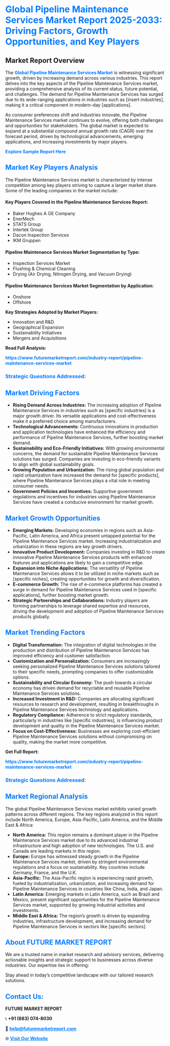<h1 style="color: #007BFF;">Global Pipeline Maintenance Services Market Report 2025-2033: Driving Factors, Growth Opportunities, and Key Players</h1>

<section id="overview">
<h2>Market Report Overview</h2>
<p>The <a href="https://www.futuremarketreport.com/industry-report/pipeline-maintenance-services-market" style="color: #007BFF; text-decoration: none;"><strong>Global Pipeline Maintenance Services Market</strong></a> is witnessing significant growth, driven by increasing demand across various industries. This report delves into the key aspects of the Pipeline Maintenance Services market, providing a comprehensive analysis of its current status, future potential, and challenges. The demand for Pipeline Maintenance Services has surged due to its wide-ranging applications in industries such as [insert industries], making it a critical component in modern-day [applications].</p>
<p>As consumer preferences shift and industries innovate, the Pipeline Maintenance Services market continues to evolve, offering both challenges and opportunities for stakeholders. The global market is expected to expand at a substantial compound annual growth rate (CAGR) over the forecast period, driven by technological advancements, emerging applications, and increasing investments by major players.</p>
</section>

<section id="overview">
<p><a href="https://www.futuremarketreport.com/request-sample/reportId=62100" style="color: #007BFF; text-decoration: none;"><strong>Explore Sample Report Here</strong></a></p>
</section>

<section id="key-players">
<h2 style="color: #007BFF;">Market Key Players Analysis</h2>
<p>The Pipeline Maintenance Services market is characterized by intense competition among key players striving to capture a larger market share. Some of the leading companies in the market include:</p>
<h4>Key Players Covered in the Pipeline Maintenance Services Report:</h4>
<ul><li>Baker Hughes A GE Company</li><li>EnerMech</li><li>STATS Group</li><li>Intertek Group</li><li>Dacon Inspection Services</li><li>IKM Gruppen</li></ul>
<h4>Pipeline Maintenance Services Market Segmentation by Type:</h4>
<ul><li>Inspection Services Market</li><li>Flushing &amp; Chemical Cleaning</li><li>Drying (Air Drying, Nitrogen Drying, and Vacuum Drying)</li></ul>

<h4>Pipeline Maintenance Services Market Segmentation by Application:</h4>
<ul><li>Onshore</li><li>Offshore</li></ul>
<p><strong>Key Strategies Adopted by Market Players:</strong></p>
<ul>
<li>Innovation and R&D</li>
<li>Geographical Expansion</li>
<li>Sustainability Initiatives</li>
<li>Mergers and Acquisitions</li>
</ul>
</section>

<section>
<p><strong>Read Full Analysis: </strong></p><a href="https://www.futuremarketreport.com/industry-report/pipeline-maintenance-services-market" style="color: #007BFF; text-decoration: none;"><strong>https://www.futuremarketreport.com/industry-report/pipeline-maintenance-services-market</strong></a>
<h3 style="color: #007BFF;">Strategic Questions Addressed:</h3>
</section>

<section id="driving-factors">
<h2 style="color: #007BFF;">Market Driving Factors</h2>
<ul>
<li><strong>Rising Demand Across Industries:</strong> The increasing adoption of Pipeline Maintenance Services in industries such as [specific industries] is a major growth driver. Its versatile applications and cost-effectiveness make it a preferred choice among manufacturers.</li>
<li><strong>Technological Advancements:</strong> Continuous innovations in production and application technologies have enhanced the efficiency and performance of Pipeline Maintenance Services, further boosting market demand.</li>
<li><strong>Sustainability and Eco-Friendly Initiatives:</strong> With growing environmental concerns, the demand for sustainable Pipeline Maintenance Services solutions has surged. Companies are investing in eco-friendly variants to align with global sustainability goals.</li>
<li><strong>Growing Population and Urbanization:</strong> The rising global population and rapid urbanization have increased the demand for [specific products], where Pipeline Maintenance Services plays a vital role in meeting consumer needs.</li>
<li><strong>Government Policies and Incentives:</strong> Supportive government regulations and incentives for industries using Pipeline Maintenance Services have created a conducive environment for market growth.</li>
</ul>
</section>

<section id="growth-opportunities">
<h2 style="color: #007BFF;">Market Growth Opportunities</h2>
<ul>
<li><strong>Emerging Markets:</strong> Developing economies in regions such as Asia-Pacific, Latin America, and Africa present untapped potential for the Pipeline Maintenance Services market. Increasing industrialization and urbanization in these regions are key growth drivers.</li>
<li><strong>Innovative Product Development:</strong> Companies investing in R&D to create innovative Pipeline Maintenance Services products with enhanced features and applications are likely to gain a competitive edge.</li>
<li><strong>Expansion into Niche Applications:</strong> The versatility of Pipeline Maintenance Services allows it to be utilized in niche markets such as [specific niches], creating opportunities for growth and diversification.</li>
<li><strong>E-commerce Growth:</strong> The rise of e-commerce platforms has created a surge in demand for Pipeline Maintenance Services used in [specific applications], further boosting market growth.</li>
<li><strong>Strategic Partnerships and Collaborations:</strong> Industry players are forming partnerships to leverage shared expertise and resources, driving the development and adoption of Pipeline Maintenance Services products globally.</li>
</ul>
</section>

<section id="trending-factors">
<h2 style="color: #007BFF;">Market Trending Factors</h2>
<ul>
<li><strong>Digital Transformation:</strong> The integration of digital technologies in the production and distribution of Pipeline Maintenance Services has improved efficiency and customer satisfaction.</li>
<li><strong>Customization and Personalization:</strong> Consumers are increasingly seeking personalized Pipeline Maintenance Services solutions tailored to their specific needs, prompting companies to offer customizable options.</li>
<li><strong>Sustainability and Circular Economy:</strong> The push towards a circular economy has driven demand for recyclable and reusable Pipeline Maintenance Services solutions.</li>
<li><strong>Increased Investment in R&D:</strong> Companies are allocating significant resources to research and development, resulting in breakthroughs in Pipeline Maintenance Services technology and applications.</li>
<li><strong>Regulatory Compliance:</strong> Adherence to strict regulatory standards, particularly in industries like [specific industries], is influencing product development and quality in the Pipeline Maintenance Services market.</li>
<li><strong>Focus on Cost-Effectiveness:</strong> Businesses are exploring cost-efficient Pipeline Maintenance Services solutions without compromising on quality, making the market more competitive.</li>
</ul>
</section>

<section>
<p><strong>Get Full Report: </strong></p><a href="https://www.futuremarketreport.com/industry-report/pipeline-maintenance-services-market" style="color: #007BFF; text-decoration: none;"><strong>https://www.futuremarketreport.com/industry-report/pipeline-maintenance-services-market</strong></a>
<h3 style="color: #007BFF;">Strategic Questions Addressed:</h3>
</section>


<section id="regional-analysis">
<h2 style="color: #007BFF;">Market Regional Analysis</h2>
<p>The global Pipeline Maintenance Services market exhibits varied growth patterns across different regions. The key regions analyzed in this report include North America, Europe, Asia-Pacific, Latin America, and the Middle East & Africa:</p>
<ul>
<li><strong>North America:</strong> This region remains a dominant player in the Pipeline Maintenance Services market due to its advanced industrial infrastructure and high adoption of new technologies. The U.S. and Canada are leading markets in this region.</li>
<li><strong>Europe:</strong> Europe has witnessed steady growth in the Pipeline Maintenance Services market, driven by stringent environmental regulations and a focus on sustainability. Key countries include Germany, France, and the U.K.</li>
<li><strong>Asia-Pacific:</strong> The Asia-Pacific region is experiencing rapid growth, fueled by industrialization, urbanization, and increasing demand for Pipeline Maintenance Services in countries like China, India, and Japan.</li>
<li><strong>Latin America:</strong> Emerging markets in Latin America, such as Brazil and Mexico, present significant opportunities for the Pipeline Maintenance Services market, supported by growing industrial activities and investments.</li>
<li><strong>Middle East & Africa:</strong> The region’s growth is driven by expanding industries, infrastructure development, and increasing demand for Pipeline Maintenance Services in sectors like [specific sectors].</li>
</ul>
</section>

<footer>
<h2 style="color: #007BFF;">About FUTURE MARKET REPORT</h2>
<p>We are a trusted name in market research and advisory services, delivering actionable insights and strategic support to businesses across diverse industries. Our expertise lies in offering:</p>

<p>Stay ahead in today’s competitive landscape with our tailored research solutions.</p>

<h2 style="color: #007BFF;">Contact Us:</h2>
<p><strong>FUTURE MARKET REPORT</strong></p>
<p>📞 <strong>+91 (883) 074-8030</strong></p>
<p>📧 <strong><a href="mailto:help@futuremarketreport.com" style="color: #007BFF;">help@futuremarketreport.com</a></strong></p>
<p>🌐 <strong><a href="https://www.futuremarketreport.com/" style="color: #007BFF;">Visit Our Website</a></strong></p>
</footer>